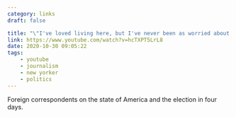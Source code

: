 ```yaml
---
category: links
draft: false

title: "\"I've loved living here, but I've never been as worried about the future of this country than I am right now.\""
link: https://www.youtube.com/watch?v=hcTXPT5LrL8
date: 2020-10-30 09:05:22
tags:
    - youtube
    - journalism
    - new yorker
    - politics
---
```


Foreign correspondents on the state of America and the election in four days.
